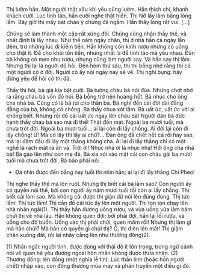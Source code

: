 Thị lườm hắn. Một người thật xấu khi yêu cũng lườm. Hắn thích chí, khanh khách cười. Lúc tình tảo, hắn cười nghe thật hiền. Thị Nở lấy làm bằng lòng lắm. Bây giờ thì mấy bát cháo ý chừng đã ngấm. Hắn thấy lòng rất vui. [...]

Chúng sẽ làm thành một cặp rất xứng đôi. Chúng cũng nhận thấy thế, và nhất định là lấy nhau. Như thế năm ngày chăn, thị ở nhà hắn cả ngày lẫn đêm, trừ những lúc đi kiếm tiền. Hắn không còn kinh rượu nhưng cố uống cho thật ít. Để cho khỏi tốn tiền, nhưng nhất là để tình tảo mà yêu nhau. Đàn bà không có men như rượu, nhưng cũng làm người say. Và hắn say thị lắm. Nhưng thị lại là người đỏ hỏi. Đến hôm thứ sáu, thị thị bỗng nhớ rằng thị có một người cô ở đời. Người cô ấy nói ngày nay sẽ về. Thị nghĩ bụng: hãy đừng yêu để hỏi cô thị đã.

Thấy thị hỏi, bà già kia bật cười. Bà tưởng cháu bà nói đùa. Nhưng chợt nhớ ra rằng cháu bà vốn đỏ hỏi. Bà bỗng trở nên hoảng hốt. Bà nhục cho ông cha nhà bà. Cũng có lẽ bà tủi cho thân bà. Bà nghĩ đến cái đời dài đằng đẵng của bà, không có chồng. Bà thấy chua xót lắm. Bà uất ức, uất ức với ai không biết. Nhưng rồi đổ cái uất ức ngay lên cháu bà! Người đàn bà đức hạnh thấy cháu bà sao mà đi thế! Thật đốn mạt. Ngoài ba mươi tuổi, mà chưa trót đời. Ngoài ba mươi tuổi... ai lại còn đi lấy chồng. Ai đời lại còn đi lấy chồng! Ừ! Mà có lấy thì lấy ai chứ?... Đàn ông đã chết hết cả rồi hay sao, mà lại đâm đầu đi lấy một thằng không cha. Ai lại đi lấy thằng chỉ có một nghề là rạch mặt ra ăn vạ. Trời ơi! Nhục nhà ơi là nhục nhà! Hỡi ông cha nhà bà! Bà gào lên như con mẹ đẻ. Bà xỉa xói vào mặt cái con cháu gái ba mươi tuổi mà chưa trót đời. Bà bảo phải nó:

- Đã nhìn được đến bằng nay tuổi thì nhìn hẳn; ai lại đi lấy thằng Chí Phèo!

Thị nghe thấy thế mà lộn ruột. Nhưng thị biết cãi bà làm sao? Con người ấy có quyền nói thế, bởi con người ấy năm mươi tuổi rồi còn ai lấy chồng. Thị biết cãi làm sao. Mà không cãi được thì giận dữ nói lên đùng đùng. Thị tức lắm! Thị tức lắm! Thị cắn đổ cái tức ấy lên một người. Thị tọn tọn chạy lên nhà nhân ngãi(1). Thị thấy hắn đương uống rượu, và vừa uống vừa lảm bảm chửi thị về nhà lâu. Hắn không quen đợi; bởi phải đợi, hắn lại lồi rượu, và uống cho đỡ buồn. Uống vào thị phải chửi, quen mồm rồi! Nhưng thị làm gì mà hắn chửi? Mà hắn có quyền gì chửi thị? Ồ, thị điên lên mất! Thị giậm chân xuống đất, rồi lại nhảy cẫng lên như thương đồng(2).

(1) Nhân ngãi: người tình, được dùng với thái độ ít tôn trọng, trong ngữ cảnh nói về quan hệ yêu đương ngoài hôn nhân không được thừa nhận.
(2) Thương đồng: lên đồng (một nghĩa lễ tín). Lúc thần linh (hoặc hồn người chết) nhập vào, con đồng thường múa may và phán truyền một điều gì đó.